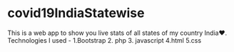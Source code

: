 # covid19IndiaStatewise
This is a web app to show you live stats of all states of my country India❤. Technologies I used - 1.Bootstrap 2. php 3. javascript 4.html 5.css
